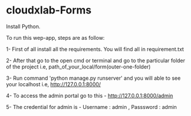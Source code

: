 # cloudxlab-Forms

Install Python.

To run this wep-app, steps are as follow:
  
  1- First of all install all the requirements. You will find all in requirement.txt
  
  2- After that go to the open cmd or terminal and go to the particular folder of the project i.e, path_of_your_local/form(outer-one-folder)
  
  3- Run command 'python manage.py runserver' and you will able to see your localhost i.e, http://127.0.0.1:8000/
  
  4- To access the admin portal go to this - http://127.0.0.1:8000/admin
  
  5- The credential for admin is - Username : admin , Passsword : admin
